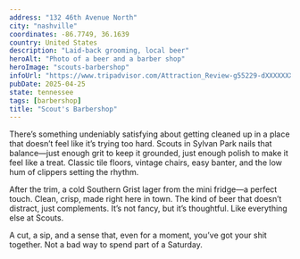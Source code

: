 ```yaml
---
address: "132 46th Avenue North"
city: "nashville"
coordinates: -86.7749, 36.1639
country: United States
description: "Laid-back grooming, local beer"
heroAlt: "Photo of a beer and a barber shop"
heroImage: "scouts-barbershop"
infoUrl: "https://www.tripadvisor.com/Attraction_Review-g55229-dXXXXXXX-Reviews-Scouts_Barbershop_Sylvan_Park-Nashville_Davidson_County_Tennessee.html"
pubDate: 2025-04-25
state: tennessee
tags: [barbershop]
title: "Scout's Barbershop"
---
```


There’s something undeniably satisfying about getting cleaned up in a place that doesn’t feel like it’s trying too hard. Scouts in Sylvan Park nails that balance—just enough grit to keep it grounded, just enough polish to make it feel like a treat. Classic tile floors, vintage chairs, easy banter, and the low hum of clippers setting the rhythm.

After the trim, a cold Southern Grist lager from the mini fridge—a perfect touch. Clean, crisp, made right here in town. The kind of beer that doesn’t distract, just complements. It’s not fancy, but it’s thoughtful. Like everything else at Scouts.

A cut, a sip, and a sense that, even for a moment, you’ve got your shit together. Not a bad way to spend part of a Saturday.